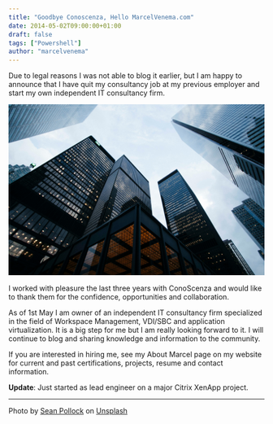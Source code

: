 ```yaml
---
title: "Goodbye Conoscenza, Hello MarcelVenema.com"
date: 2014-05-02T09:00:00+01:00
draft: false
tags: ["Powershell"]
author: "marcelvenema"
---
```


Due to legal reasons I was not able to blog it earlier, but I am happy to announce that I have quit my consultancy job at my previous employer and start my own independent IT consultancy firm.

![MarcelVenema.com](title.jpg)

I worked with pleasure the last three years with ConoScenza and would like to thank them for the confidence, opportunities and collaboration.

As of 1st May I am owner of an independent IT consultancy firm specialized in the field of Workspace Management, VDI/SBC and application virtualization. It is a big step for me but I am really looking forward to it. I will continue to blog and sharing knowledge and information to the community. 

If you are interested in hiring me, see my About Marcel page on my website for current and past certifications, projects, resume and contact information.

**Update**: Just started as lead engineer on a major Citrix XenApp project.

---
Photo by <a href="https://unsplash.com/@seanpollock?utm_content=creditCopyText&utm_medium=referral&utm_source=unsplash">Sean Pollock</a> on <a href="https://unsplash.com/photos/low-angle-photo-of-city-high-rise-buildings-during-daytime-PhYq704ffdA?utm_content=creditCopyText&utm_medium=referral&utm_source=unsplash">Unsplash</a>
  